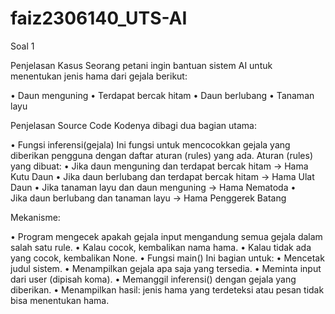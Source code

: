 # faiz2306140_UTS-AI
Soal 1

Penjelasan Kasus
Seorang petani ingin bantuan sistem AI untuk menentukan jenis hama dari gejala berikut:

• Daun menguning
• Terdapat bercak hitam
• Daun berlubang
• Tanaman layu

Penjelasan Source Code
Kodenya dibagi dua bagian utama:

• Fungsi inferensi(gejala)
Ini fungsi untuk mencocokkan gejala yang diberikan pengguna dengan daftar aturan (rules) yang ada.
Aturan (rules) yang dibuat:
• Jika daun menguning dan terdapat bercak hitam → Hama Kutu Daun
• Jika daun berlubang dan terdapat bercak hitam → Hama Ulat Daun
• Jika tanaman layu dan daun menguning → Hama Nematoda
• Jika daun berlubang dan tanaman layu → Hama Penggerek Batang

Mekanisme:

• Program mengecek apakah gejala input mengandung semua gejala dalam salah satu rule.
• Kalau cocok, kembalikan nama hama.
• Kalau tidak ada yang cocok, kembalikan None.
• Fungsi main()
Ini bagian untuk:
• Mencetak judul sistem.
• Menampilkan gejala apa saja yang tersedia.
• Meminta input dari user (dipisah koma).
• Memanggil inferensi() dengan gejala yang diberikan.
• Menampilkan hasil: jenis hama yang terdeteksi atau pesan tidak bisa menentukan hama.
